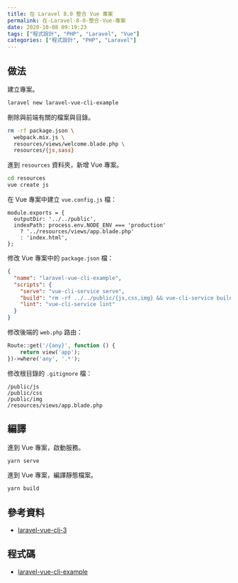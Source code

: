 ```yaml
---
title: 在 Laravel 8.0 整合 Vue 專案
permalink: 在-Laravel-8-0-整合-Vue-專案
date: 2020-10-08 09:19:23
tags: ["程式設計", "PHP", "Laravel", "Vue"]
categories: ["程式設計", "PHP", "Laravel"]
---
```


## 做法

建立專案。

```BASH
laravel new laravel-vue-cli-example
```

刪除與前端有關的檔案與目錄。

```BASH
rm -rf package.json \
  webpack.mix.js \
  resources/views/welcome.blade.php \
  resources/{js,sass}
```

進到 `resources` 資料夾，新增 Vue 專案。

```BASH
cd resources
vue create js
```

在 Vue 專案中建立 `vue.config.js` 檔：

```JS
module.exports = {
  outputDir: '../../public',
  indexPath: process.env.NODE_ENV === 'production'
    ? '../resources/views/app.blade.php'
    : 'index.html',
};
```

修改 Vue 專案中的 `package.json` 檔：

```JSON
{
  "name": "laravel-vue-cli-example",
  "scripts": {
    "serve": "vue-cli-service serve",
    "build": "rm -rf ../../public/{js,css,img} && vue-cli-service build --no-clean",
    "lint": "vue-cli-service lint"
  }
}
```

修改後端的 `web.php` 路由：

```PHP
Route::get('/{any}', function () {
    return view('app');
})->where('any', '.*');
```

修改根目錄的 `.gitignore` 檔：

```ENV
/public/js
/public/css
/public/img
/resources/views/app.blade.php
```

## 編譯

進到 Vue 專案，啟動服務。

```BASH
yarn serve
```

進到 Vue 專案，編譯靜態檔案。

```BASH
yarn build
```

## 參考資料

- [laravel-vue-cli-3](https://github.com/yyx990803/laravel-vue-cli-3)

## 程式碼

- [laravel-vue-cli-example](https://github.com/memochou1993/laravel-vue-cli-example)
